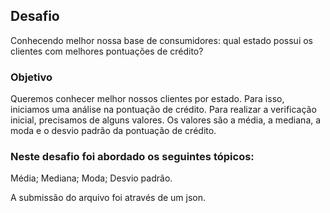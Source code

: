 ## Desafio

Conhecendo melhor nossa base de consumidores: qual estado possui os clientes com melhores pontuações de crédito?

### Objetivo

Queremos conhecer melhor nossos clientes por estado. Para isso, iniciamos uma análise na pontuação de crédito. Para realizar a verificação inicial, precisamos de alguns valores. Os valores são a média, a mediana, a moda e o desvio padrão da pontuação de crédito.

### Neste desafio foi abordado os seguintes tópicos:

 Média;
 Mediana;
 Moda;
 Desvio padrão.
 
 A submissão do arquivo foi através de um json.
